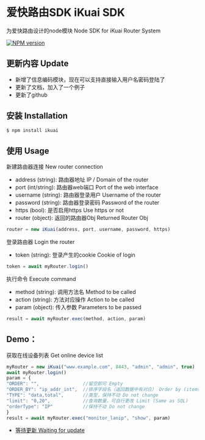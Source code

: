 # 爱快路由SDK iKuai SDK
为爱快路由设计的node模块
Node SDK for iKuai Router System

[![NPM version][npm-image]][npm-url]

[npm-image]: https://img.shields.io/npm/v/ikuai.svg?style=flat-square
[npm-url]: https://npmjs.org/package/ikuai

## 更新内容 Update
  * 新增了信息编码模块，现在可以支持直接输入用户名密码登陆了
  * 更新了文档，加入了一个例子
  * 更新了github
## 安装 Installation
```bash
$ npm install ikuai
```


## 使用 Usage

  新建路由器连接 New router connection
  * address (string): 路由器地址 IP / Domain of the router
  * port (int/string): 路由器web端口 Port of the web interface
  * username (string): 路由器登录用户 Username of the router
  * password (string): 路由器登录密码 Password of the router
  * https (bool): 是否启用https Use https or not
  * router (object): 返回的路由器Obj Returned Router Obj
```js
router = new iKuai(address, port, username, password, https)
```

  登录路由器 Login the router
  * token (string): 登录产生的cookie  Cookie of login
```js
token = await myRouter.login()
```

  执行命令 Execute command
  * method (string): 调用方法名 Method to be called
  * action (string): 方法对应操作 Action to be called
  * param (object): 传入参数 Parameters to be passed
```js
result = await myRouter.exec(method, action, param)
```

## Demo：
   获取在线设备列表 Get online device list
```js
myRouter = new iKuai("www.example.com", 8443, "admin", "admin", true)
await myRouter.login()
param = {
"ORDER": "",				//留空即可 Empty
"ORDER_BY": "ip_addr_int",	//排序字段名（返回数据中有对应） Order by (items in return data)
"TYPE": "data,total",		//类型，保持不动 Do not change
"limit": "0,20",			//查询数量，可自行更改 Limit (Same as SQL)
"orderType": "IP"			//保持不动 Do not change
}
result = await myRouter.exec("monitor_lanip", "show", param)
```
- [等待更新 Waiting for update](https://www.ltgzs.top)
